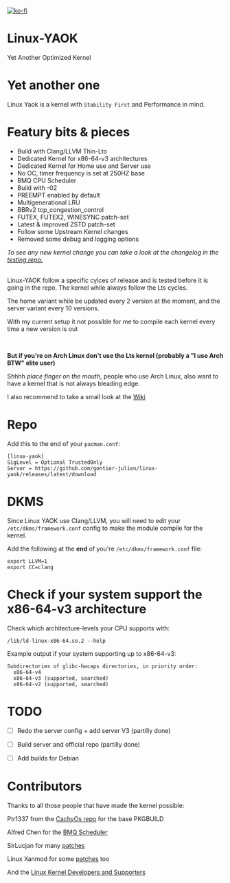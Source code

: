[![ko-fi](https://ko-fi.com/img/githubbutton_sm.svg)](https://ko-fi.com/V7V57BNHC)

# Linux-YAOK
Yet Another Optimized Kernel

# Yet another one
Linux Yaok is a kernel with `Stability First` and Performance in mind.

# Featury bits & pieces
- Build with Clang/LLVM Thin-Lto
- Dedicated Kernel for x86-64-v3 architectures
- Dedicated Kernel for Home use and Server use
- No OC, timer frequency is set at 250HZ base
- BMQ CPU Scheduler
- Build with -02
- PREEMPT enabled by default
- Multigenerational LRU
- BBRv2 tcp_congestion_control
- FUTEX, FUTEX2, WINESYNC patch-set
- Latest & improved ZSTD patch-set
- Follow some Upstream Kernel changes
- Removed some debug and logging options

*To see any new kernel change you can take a look at the changelog in the [testing repo.](https://github.com/Gontier-Julien/Linux-YAOK-Testing/blob/main/Changlog.md)*

<br/>
Linux-YAOK follow a specific cylces of release and is tested before it is going in the repo.
The kernel while always follow the Lts cycles.

The home variant while be updated every 2 version at the moment, and the server variant every 10 versions.

With my current setup it not possible for me to compile each kernel every time a new version is out

<br/>

**But if you're on Arch Linux don't use the Lts kernel (probably a "I use Arch BTW" elite user)**

Shhhh *place finger on the mouth*, people who use Arch Linux, also want to have a kernel that is not always bleading edge.

I also recommend to take a small look at the [Wiki](https://github.com/Gontier-Julien/Linux-YAOK/wiki)

# Repo

Add this to the end of your `pacman.conf`:

```
[linux-yaok]
SigLevel = Optional TrustedOnly
Server = https://github.com/gontier-julien/linux-yaok/releases/latest/download
```

# DKMS

Since Linux YAOK use Clang/LLVM, you will need to edit your `/etc/dkms/framework.conf` config to make the module compile for the kernel.

Add the following at the **end** of you're `/etc/dkms/framework.conf` file:
```
export LLVM=1
export CC=clang
```

# Check if your system support the x86-64-v3 architecture

Check which architecture-levels your CPU supports with:
```
/lib/ld-linux-x86-64.so.2 --help
```
Example output if your system supporting up to x86-64-v3:
```
Subdirectories of glibc-hwcaps directories, in priority order:
  x86-64-v4
  x86-64-v3 (supported, searched)
  x86-64-v2 (supported, searched)
```

# TODO

- [ ] Redo the server config + add server V3 (partilly done)
- [ ] Build server and official repo (partilly done)
- [ ] Add builds for Debian


# Contributors

Thanks to all those people that have made the kernel possible:

Ptr1337 from the [CachyOs repo](https://github.com/cachyos/linux-cachyos) for the base PKGBUILD

Alfred Chen for the [BMQ Scheduler](https://gitlab.com/alfredchen/projectc)

SirLucjan for many [patches](https://github.com/sirlucjan/kernel-patches)

Linux Xanmod for some [patches](https://github.com/xanmod/linux-patches) too

And the [Linux Kernel Developers and Supporters](https://www.kernel.org/)
